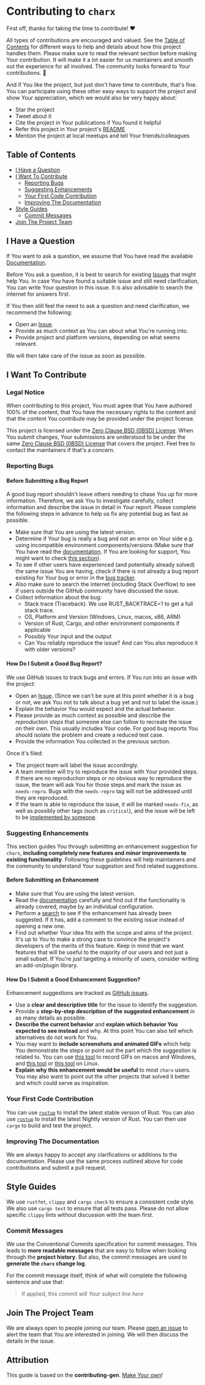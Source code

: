 <!--
SPDX-FileCopyrightText: 2022 - 2024 Ali Sajid Imami

SPDX-License-Identifier: 0BSD
-->

<!-- omit in toc -->

# Contributing to `charx`

First off, thanks for taking the time to contribute! ❤️

All types of contributions are encouraged and valued. See the [Table of Contents](#table-of-contents) for different ways to help and details about how this project handles them. Please make sure to read the relevant section before making Your contribution. It will make it a lot easier for us maintainers and smooth out the experience for all involved. The community looks forward to Your contributions. 🎉

And if You like the project, but just don't have time to contribute, that's fine. You can participate using these other easy ways to support the project and show Your appreciation, which we would also be very happy about:

- Star the project
- Tweet about it
- Cite the project in Your publications if You found it helpful
- Refer this project in Your project's [README](README.md)
- Mention the project at local meetups and tell Your friends/colleagues

<!-- omit in toc -->

## Table of Contents

- [I Have a Question](#i-have-a-question)
- [I Want To Contribute](#i-want-to-contribute)
  - [Reporting Bugs](#reporting-bugs)
  - [Suggesting Enhancements](#suggesting-enhancements)
  - [Your First Code Contribution](#Your-first-code-contribution)
  - [Improving The Documentation](#improving-the-documentation)
- [Style Guides](#style-guides)
  - [Commit Messages](#commit-messages)
- [Join The Project Team](#join-the-project-team)

## I Have a Question

If You want to ask a question, we assume that You have read the available [Documentation](https://docs.rs/charx).

Before You ask a question, it is best to search for existing [Issues](https://github.com/AliSajid/charx/issues) that might help You. In case You have found a suitable issue and still need clarification, You can write Your question in this issue. It is also advisable to search the internet for answers first.

If You then still feel the need to ask a question and need clarification, we recommend the following:

- Open an [Issue](https://github.com/AliSajid/charx/issues/new).
- Provide as much context as You can about what You're running into.
- Provide project and platform versions, depending on what seems relevant.

We will then take care of the issue as soon as possible.

## I Want To Contribute

### Legal Notice <!-- omit in toc -->

When contributing to this project, You must agree that You have authored 100% of the content, that You have the necessary rights to the content and that the content You contribute may be provided under the project license.

This project is licensed under the [Zero Clause BSD (0BSD) License](LICENSE). When You submit changes, Your submissions are understood to be under the same [Zero Clause BSD (0BSD) License](LICENSE) that covers the project. Feel free to contact the maintainers if that's a concern.

### Reporting Bugs

<!-- omit in toc -->

#### Before Submitting a Bug Report

A good bug report shouldn't leave others needing to chase You up for more information. Therefore, we ask You to investigate carefully, collect information and describe the issue in detail in Your report. Please complete the following steps in advance to help us fix any potential bug as fast as possible.

- Make sure that You are using the latest version.
- Determine if Your bug is really a bug and not an error on Your side e.g. using incompatible environment components/versions (Make sure that You have read the [documentation](https://docs.rs/charx). If You are looking for support, You might want to check [this section](#i-have-a-question)).
- To see if other users have experienced (and potentially already solved) the same issue You are having, check if there is not already a bug report existing for Your bug or error in the [bug tracker](https://github.com/AliSajid/charx/issues?q=label%3Abug).
- Also make sure to search the internet (including Stack Overflow) to see if users outside the GitHub community have discussed the issue.
- Collect information about the bug:
  - Stack trace (Traceback). We use RUST_BACKTRACE=1 to get a full stack trace.
  - OS, Platform and Version (Windows, Linux, macos, x86, ARM)
  - Version of Rust, Cargo, and other environment components if applicable
  - Possibly Your input and the output
  - Can You reliably reproduce the issue? And can You also reproduce it with older versions?

<!-- omit in toc -->

#### How Do I Submit a Good Bug Report?

We use GitHub issues to track bugs and errors. If You run into an issue with the project:

- Open an [Issue](https://github.com/AliSajid/charx/issues/new). (Since we can't be sure at this point whether it is a bug or not, we ask You not to talk about a bug yet and not to label the issue.)
- Explain the behavior You would expect and the actual behavior.
- Please provide as much context as possible and describe the _reproduction steps_ that someone else can follow to recreate the issue on their own. This usually includes Your code. For good bug reports You should isolate the problem and create a reduced test case.
- Provide the information You collected in the previous section.

Once it's filed:

- The project team will label the issue accordingly.
- A team member will try to reproduce the issue with Your provided steps. If there are no reproduction steps or no obvious way to reproduce the issue, the team will ask You for those steps and mark the issue as `needs-repro`. Bugs with the `needs-repro` tag will not be addressed until they are reproduced.
- If the team is able to reproduce the issue, it will be marked `needs-fix`, as well as possibly other tags (such as `critical`), and the issue will be left to be [implemented by someone](#Your-first-code-contribution).

### Suggesting Enhancements

This section guides You through submitting an enhancement suggestion for `charx`, **including completely new features and minor improvements to existing functionality**. Following these guidelines will help maintainers and the community to understand Your suggestion and find related suggestions.

<!-- omit in toc -->

#### Before Submitting an Enhancement

- Make sure that You are using the latest version.
- Read the [documentation](https://docs.rs/charx) carefully and find out if the functionality is already covered, maybe by an individual configuration.
- Perform a [search](https://github.com/AliSajid/charx/issues) to see if the enhancement has already been suggested. If it has, add a comment to the existing issue instead of opening a new one.
- Find out whether Your idea fits with the scope and aims of the project. It's up to You to make a strong case to convince the project's developers of the merits of this feature. Keep in mind that we want features that will be useful to the majority of our users and not just a small subset. If You're just targeting a minority of users, consider writing an add-on/plugin library.

<!-- omit in toc -->

#### How Do I Submit a Good Enhancement Suggestion?

Enhancement suggestions are tracked as [GitHub issues](https://github.com/AliSajid/charx/issues).

- Use a **clear and descriptive title** for the issue to identify the suggestion.
- Provide a **step-by-step description of the suggested enhancement** in as many details as possible.
- **Describe the current behavior** and **explain which behavior You expected to see instead** and why. At this point You can also tell which alternatives do not work for You.
- You may want to **include screenshots and animated GIFs** which help You demonstrate the steps or point out the part which the suggestion is related to. You can use [this tool](https://www.cockos.com/licecap/) to record GIFs on macos and Windows, and [this tool](https://github.com/colinkeenan/silentcast) or [this tool](https://github.com/GNOME/byzanz) on Linux. <!-- this should only be included if the project has a GUI -->
- **Explain why this enhancement would be useful** to most `charx` users. You may also want to point out the other projects that solved it better and which could serve as inspiration.

### Your First Code Contribution

<!-- TODO
include Setup of env, IDE and typical getting started instructions?

-->

You can use [`rustup`](https://rustup.rs/) to install the latest stable version of Rust. You can also use [`rustup`](https://rustup.rs/) to install the latest Nightly version of Rust.
You can then use `cargo` to build and test the project.

### Improving The Documentation

<!-- TODO
Updating, improving and correcting the documentation

-->

We are always happy to accept any clarifications or additions to the documentation. Please use the same process outlined above for code contributions and submit a pull request.

## Style Guides

We use `rustfmt`, `clippy` and `cargo check` to ensure a consistent code style. We also use `cargo test` to ensure that all tests pass. Please do not allow specific `clippy` lints without discussion with the team first.

### Commit Messages

We use the Conventional Commits specification for commit messages. This leads to **more readable messages** that are easy to follow when looking through the **project history**. But also, the commit messages are used to **generate the `charx` change log**.

For the commit message itself, think of what will complete the following sentence and use that:

> If applied, this commit will _Your subject line here_

## Join The Project Team

We are always open to people joining our team. Please [open an issue](https://github.com/AliSajid/charx/issues) to alert the team that You are interested in joining. We will then discuss the details in the issue.

<!-- omit in toc -->

## Attribution

This guide is based on the **contributing-gen**. [Make Your own](https://github.com/bttger/contributing-gen)!
